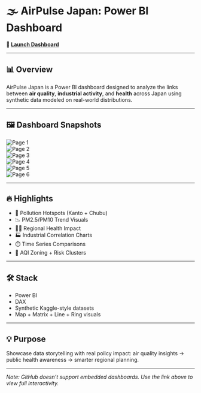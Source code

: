 # 🌫️ AirPulse Japan: Power BI Dashboard

**🔗 [Launch Dashboard](https://app.powerbi.com/reportEmbed?reportId=da7880cc-9109-4d58-8889-6b81f0851961&autoAuth=true&ctid=48c6333d-d7b5-4a60-b217-d94424be285a&actionBarEnabled=true)**

---

## 📊 Overview

AirPulse Japan is a Power BI dashboard designed to analyze the links between **air quality**, **industrial activity**, and **health** across Japan using synthetic data modeled on real-world distributions.

---

## 🖼️ Dashboard Snapshots

![Page 1](AirPulseJapan/AirPulseJapan_page-0001.png)  
![Page 2](AirPulseJapan/AirPulseJapan_page-0002.png)  
![Page 3](AirPulseJapan/AirPulseJapan_page-0003.png)  
![Page 4](AirPulseJapan/AirPulseJapan_page-0004.png)  
![Page 5](AirPulseJapan/AirPulseJapan_page-0005.png)  
![Page 6](AirPulseJapan/AirPulseJapan_page-0006.png)

---

## 🔥 Highlights

- 📌 Pollution Hotspots (Kanto + Chubu)
- 📉 PM2.5/PM10 Trend Visuals
- 🧑‍⚕️ Regional Health Impact
- 🏭 Industrial Correlation Charts
- ⏱️ Time Series Comparisons
- 📍 AQI Zoning + Risk Clusters

---

## 🛠️ Stack

- Power BI
- DAX
- Synthetic Kaggle-style datasets
- Map + Matrix + Line + Ring visuals

---

## 💡 Purpose

Showcase data storytelling with real policy impact: air quality insights → public health awareness → smarter regional planning.

---

*Note: GitHub doesn’t support embedded dashboards. Use the link above to view full interactivity.*
